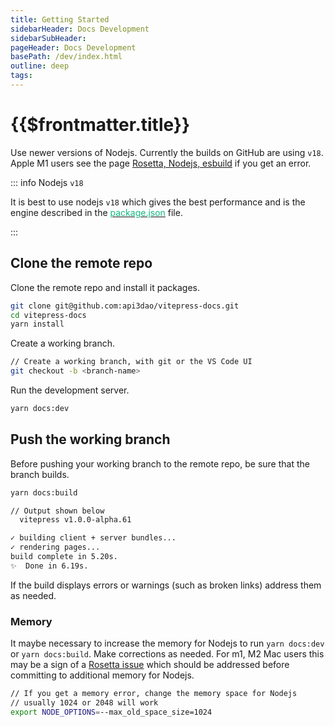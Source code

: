 ```yaml
---
title: Getting Started
sidebarHeader: Docs Development
sidebarSubHeader:
pageHeader: Docs Development
basePath: /dev/index.html
outline: deep
tags:
---
```


<PageHeader/>

# {{$frontmatter.title}}

Use newer versions of Nodejs. Currently the builds on GitHub are using `v18`.
Apple M1 users see the page [Rosetta, Nodejs, esbuild](/dev/rosetta.md) if you
get an error.

::: info Nodejs `v18`

It is best to use nodejs `v18` which gives the best performance and is the
engine described in the
[<span style="color:rgb(16, 185, 129);">package.json<ExternalLinkImage/></span>](https://github.com/api3dao/vitepress-docs/blob/main/package.json)
file.

:::

## Clone the remote repo

Clone the remote repo and install it packages.

```sh
git clone git@github.com:api3dao/vitepress-docs.git
cd vitepress-docs
yarn install
```

Create a working branch.

```sh
// Create a working branch, with git or the VS Code UI
git checkout -b <branch-name>
```

Run the development server.

```sh
yarn docs:dev
```

## Push the working branch

Before pushing your working branch to the remote repo, be sure that the branch
builds.

```sh
yarn docs:build

// Output shown below
  vitepress v1.0.0-alpha.61

✓ building client + server bundles...
✓ rendering pages...
build complete in 5.20s.
✨  Done in 6.19s.
```

If the build displays errors or warnings (such as broken links) address them as
needed.

### Memory

It maybe necessary to increase the memory for Nodejs to run `yarn docs:dev` or
`yarn docs:build`. Make corrections as needed. For m1, M2 Mac users this may be
a sign of a [Rosetta issue](/dev/rosetta.md) which should be addressed before
committing to additional memory for Nodejs.

```sh
// If you get a memory error, change the memory space for Nodejs
// usually 1024 or 2048 will work
export NODE_OPTIONS=--max_old_space_size=1024
```
